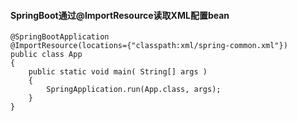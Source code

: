 #### SpringBoot通过@ImportResource读取XML配置bean



```
@SpringBootApplication
@ImportResource(locations={"classpath:xml/spring-common.xml"})
public class App 
{
    public static void main( String[] args )
    {
        SpringApplication.run(App.class, args);
    }
}
```

